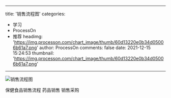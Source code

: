 
---
title: '销售流程图'
categories: 
 - 学习
 - ProcessOn
 - 推荐
headimg: 'https://img.processon.com/chart_image/thumb/60d13220e0b34d05006b61a7.png'
author: ProcessOn
comments: false
date: 2021-12-15 15:24:53
thumbnail: 'https://img.processon.com/chart_image/thumb/60d13220e0b34d05006b61a7.png'
---

<div>   
<img class="thumb" alt="销售流程图" src="https://img.processon.com/chart_image/thumb/60d13220e0b34d05006b61a7.png" referrerpolicy="no-referrer">
<p>保健食品销售流程 药品销售 销售采购</p>  
</div>
            